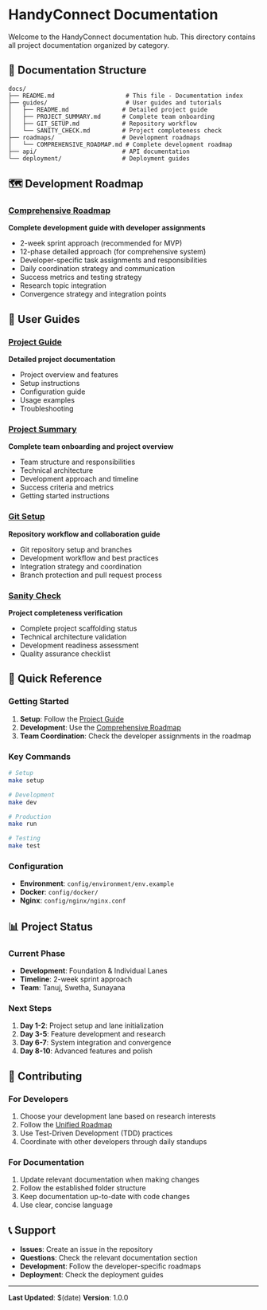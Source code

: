 # HandyConnect Documentation

Welcome to the HandyConnect documentation hub. This directory contains all project documentation organized by category.

## 📁 Documentation Structure

```
docs/
├── README.md                    # This file - Documentation index
├── guides/                      # User guides and tutorials
│   ├── README.md               # Detailed project guide
│   ├── PROJECT_SUMMARY.md      # Complete team onboarding
│   ├── GIT_SETUP.md            # Repository workflow
│   └── SANITY_CHECK.md         # Project completeness check
├── roadmaps/                   # Development roadmaps
│   └── COMPREHENSIVE_ROADMAP.md # Complete development roadmap
├── api/                        # API documentation
└── deployment/                 # Deployment guides
```

## 🗺️ Development Roadmap

### [Comprehensive Roadmap](roadmaps/COMPREHENSIVE_ROADMAP.md)
**Complete development guide with developer assignments**
- 2-week sprint approach (recommended for MVP)
- 12-phase detailed approach (for comprehensive system)
- Developer-specific task assignments and responsibilities
- Daily coordination strategy and communication
- Success metrics and testing strategy
- Research topic integration
- Convergence strategy and integration points

## 📖 User Guides

### [Project Guide](guides/README.md)
**Detailed project documentation**
- Project overview and features
- Setup instructions
- Configuration guide
- Usage examples
- Troubleshooting

### [Project Summary](guides/PROJECT_SUMMARY.md)
**Complete team onboarding and project overview**
- Team structure and responsibilities
- Technical architecture
- Development approach and timeline
- Success criteria and metrics
- Getting started instructions

### [Git Setup](guides/GIT_SETUP.md)
**Repository workflow and collaboration guide**
- Git repository setup and branches
- Development workflow and best practices
- Integration strategy and coordination
- Branch protection and pull request process

### [Sanity Check](guides/SANITY_CHECK.md)
**Project completeness verification**
- Complete project scaffolding status
- Technical architecture validation
- Development readiness assessment
- Quality assurance checklist

## 🔧 Quick Reference

### Getting Started
1. **Setup**: Follow the [Project Guide](guides/README.md)
2. **Development**: Use the [Comprehensive Roadmap](roadmaps/COMPREHENSIVE_ROADMAP.md)
3. **Team Coordination**: Check the developer assignments in the roadmap

### Key Commands
```bash
# Setup
make setup

# Development
make dev

# Production
make run

# Testing
make test
```

### Configuration
- **Environment**: `config/environment/env.example`
- **Docker**: `config/docker/`
- **Nginx**: `config/nginx/nginx.conf`

## 📊 Project Status

### Current Phase
- **Development**: Foundation & Individual Lanes
- **Timeline**: 2-week sprint approach
- **Team**: Tanuj, Swetha, Sunayana

### Next Steps
1. **Day 1-2**: Project setup and lane initialization
2. **Day 3-5**: Feature development and research
3. **Day 6-7**: System integration and convergence
4. **Day 8-10**: Advanced features and polish

## 🤝 Contributing

### For Developers
1. Choose your development lane based on research interests
2. Follow the [Unified Roadmap](roadmaps/UNIFIED_ROADMAP.md)
3. Use Test-Driven Development (TDD) practices
4. Coordinate with other developers through daily standups

### For Documentation
1. Update relevant documentation when making changes
2. Follow the established folder structure
3. Keep documentation up-to-date with code changes
4. Use clear, concise language

## 📞 Support

- **Issues**: Create an issue in the repository
- **Questions**: Check the relevant documentation section
- **Development**: Follow the developer-specific roadmaps
- **Deployment**: Check the deployment guides

---

**Last Updated**: $(date)
**Version**: 1.0.0
